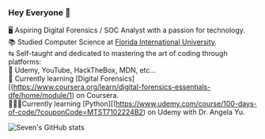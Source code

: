 ### Hey Everyone 🦋 

🖥️ Aspiring Digital Forensics / SOC Analyst with a passion for technology.<br/>
📚 Studied Computer Science at [Florida International University](https://www.fiu.edu/).<br/>
⇆ Self-taught and dedicated to mastering the art of coding through platforms:<br/>
📃 Udemy, YouTube, HackTheBox, MDN, etc...<br/>
💭 Currently learning [Digital Forensics][(https://www.coursera.org/learn/digital-forensics-essentials-dfe/home/module/1) on Coursera.<br/>
👩🏽‍💻Currently learning [Python][(https://www.udemy.com/course/100-days-of-code/?couponCode=MTST7102224B2) on Udemy with Dr. Angela Yu.<br/>



![Seven's GitHub stats](https://github-readme-stats.vercel.app/api?username=royallwealth&show_icons=true&theme=onedark)

